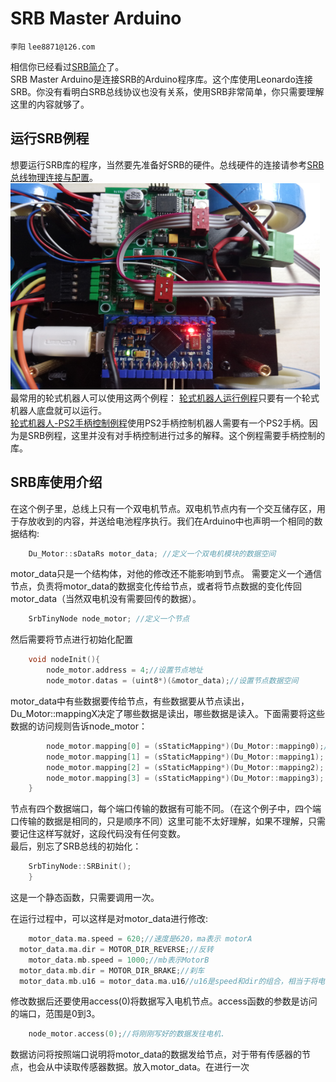 # SRB Master Arduino
`李阳` `lee8871@126.com`</br>

相信你已经看过[SRB简介](https://github.com/lee8871/SRB-Introduction)了。</br>
SRB Master Arduino是连接SRB的Arduino程序库。这个库使用Leonardo连接SRB。你没有看明白SRB总线协议也没有关系，使用SRB非常简单，你只需要理解这里的内容就够了。</br>

## 运行SRB例程
想要运行SRB库的程序，当然要先准备好SRB的硬件。总线硬件的连接请参考[SRB总线物理连接与配置](SRB连线与配置.md)。</br>
<img src="Image\finish.jpg"  height="330" width="495"></br>
最常用的轮式机器人可以使用这两个例程：
[轮式机器人运行例程](https://github.com/lee8871/SRB-master-arduino/blob/master/examples/SRB-Wheel-Robot/SRB-Wheel-Robot.ino)只要有一个轮式机器人底盘就可以运行。</br>
[轮式机器人-PS2手柄控制例程](https://github.com/lee8871/SRB-master-arduino/blob/master/examples/SRB-WRobot-Joy/SRB-WRobot-Joy.ino)使用PS2手柄控制机器人需要有一个PS2手柄。因为是SRB例程，这里并没有对手柄控制进行过多的解释。这个例程需要手柄控制的库。</br>

## SRB库使用介绍
在这个例子里，总线上只有一个双电机节点。双电机节点内有一个交互储存区，用于存放收到的内容，并送给电池程序执行。我们在Arduino中也声明一个相同的数据结构:
```c++
	Du_Motor::sDataRs motor_data; //定义一个双电机模块的数据空间
  ```
motor_data只是一个结构体，对他的修改还不能影响到节点。
需要定义一个通信节点，负责将motor_data的数据变化传给节点，或者将节点数据的变化传回 motor_data（当然双电机没有需要回传的数据）。

```c++
	SrbTinyNode node_motor; //定义一个节点
  ```
然后需要将节点进行初始化配置
```c++
	void nodeInit(){
	    node_motor.address = 4;//设置节点地址
	    node_motor.datas = (uint8*)(&motor_data);//设置节点数据空间
  ```
motor_data中有些数据要传给节点，有些数据要从节点读出，Du_Motor::mappingX决定了哪些数据是读出，哪些数据是读入。下面需要将这些数据的访问规则告诉node_motor：
```c++
	    node_motor.mapping[0] = (sStaticMapping*)(Du_Motor::mapping0);//设置节点访问映射表
	    node_motor.mapping[1] = (sStaticMapping*)(Du_Motor::mapping1);
	    node_motor.mapping[2] = (sStaticMapping*)(Du_Motor::mapping2);
	    node_motor.mapping[3] = (sStaticMapping*)(Du_Motor::mapping3);
	}
```
节点有四个数据端口，每个端口传输的数据有可能不同。（在这个例子中，四个端口传输的数据是相同的，只是顺序不同）这里可能不太好理解，如果不理解，只需要记住这样写就好，这段代码没有任何变数。</br>
最后，别忘了SRB总线的初始化：</br>
```c++
    SrbTinyNode::SRBinit();
	}
```
这是一个静态函数，只需要调用一次。


在运行过程中，可以这样是对motor_data进行修改:
```c++
	motor_data.ma.speed = 620;//速度是620，ma表示 motorA
  motor_data.ma.dir = MOTOR_DIR_REVERSE;//反转
	motor_data.mb.speed = 1000;//mb表示MotorB
  motor_data.mb.dir = MOTOR_DIR_BRAKE;//刹车
  motor_data.mb.u16 = motor_data.ma.u16//u16是speed和dir的组合，相当于将电机A的状态复制给B
  ```
修改数据后还要使用access(0)将数据写入电机节点。access函数的参数是访问的端口，范围是0到3。</br>
```c++
	node_motor.access(0);//将刚刚写好的数据发往电机.
```
数据访问将按照端口说明将motor_data的数据发给节点，对于带有传感器的节点，也会从中读取传感器数据。放入motor_data。在进行一次</br>

